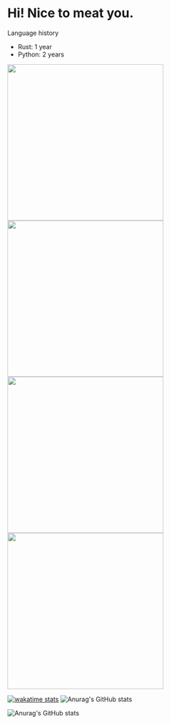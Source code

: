 # Hi! Nice to meat you.

Language history
- Rust: 1 year
- Python: 2 years

<img src="https://wakatime.com/share/@hihimamu/4ab42684-14c7-4d26-8b2a-d31d1f39ac4b.svg" width="350"> <img src="https://wakatime.com/share/@hihimamu/9e551596-623f-4969-9afb-dfe1e630e8ea.svg" width="350">
<img src="https://wakatime.com/share/@hihimamu/387128d4-e07e-4984-8169-668245e84fe9.svg" width="350"> <img src="https://wakatime.com/share/@hihimamu/83bd90ad-2296-4a34-9c80-90883dbeaf1c.svg" width="350">

[![wakatime stats](https://github-readme-stats.vercel.app/api/wakatime?username=hihimamu&layout=compact&theme=tokyonight)](https://wakatime.com/@hihimamu)
![Anurag's GitHub stats](https://github-readme-stats.vercel.app/api?username=hihimamuLab&show_icons=true&theme=radical)<br>
  
![Anurag's GitHub stats](http://github-profile-summary-cards.vercel.app/api/cards/profile-details?username=hihimamuLab&theme=radical)
